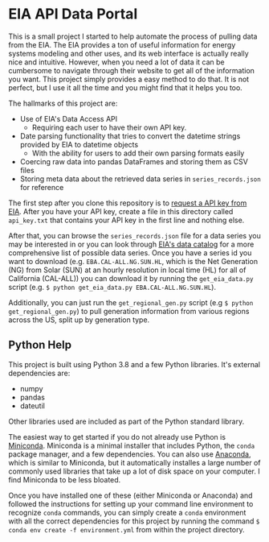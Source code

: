 # EIA API Data Portal

This is a small project I started to help automate the process of pulling data from the EIA. 
The EIA provides a ton of useful information for energy systems modeling and other uses, and its web interface is actually really nice and intuitive. However, when you need a lot of data it can be cumbersome to navigate through their website to get all of the information you want. This project simply provides a easy method to do that. It is not perfect, but I use it all the time and you might find that it helps you too.

The hallmarks of this project are:
- Use of EIA's Data Access API
  - Requiring each user to have their own API key.
- Date parsing functionality that tries to convert the datetime strings provided by EIA to datetime objects
  - With the ability for users to add their own parsing formats easily
- Coercing raw data into pandas DataFrames and storing them as CSV files
- Storing meta data about the retrieved data series in `series_records.json` for reference

The first step after you clone this repository is to [request a API key from EIA](https://www.eia.gov/opendata/register.php). After you have your API key, create a file in this directory called `api_key.txt` that contains your API key in the first line and nothing else. 

After that, you can browse the `series_records.json` file for a data series you may be interested in or you can look through [EIA's data catalog](https://www.eia.gov/opendata/qb.php) for a more comprehensive list of possible data series. Once you have a series id you want to download (e.g. `EBA.CAL-ALL.NG.SUN.HL`, which is the Net Generation (NG) from Solar (SUN) at an hourly resolution in local time (HL) for all of California (CAL-ALL)) you can download it by running the `get_eia_data.py` script (e.g. `$ python get_eia_data.py EBA.CAL-ALL.NG.SUN.HL`). 

Additionally, you can just run the `get_regional_gen.py` script (e.g `$ python get_regional_gen.py`) to pull generation information from various regions across the US, split up by generation type.

## Python Help
This project is built using Python 3.8 and a few Python libraries. It's external dependencies are:
- numpy
- pandas
- dateutil

Other libraries used are included as part of the Python standard library. 

The easiest way to get started if you do not already use Python is [Miniconda](https://docs.conda.io/en/latest/miniconda.html). Miniconda is a minimal installer that includes Python, the `conda` package manager, and a few dependencies. 
You can also use [Anaconda](https://www.anaconda.com/products/individual), which is similar to Miniconda, but it automatically installes a large number of commonly used libraries that take up a lot of disk space on your computer. I find Miniconda to be less bloated. 

Once you have installed one of these (either Miniconda or Anaconda) and followed the instructions for setting up your command line environment to recognize `conda` commands, you can simply create a `conda` environment with all the correct dependencies for this project by running the command `$ conda env create -f environment.yml` from within the project directory.

